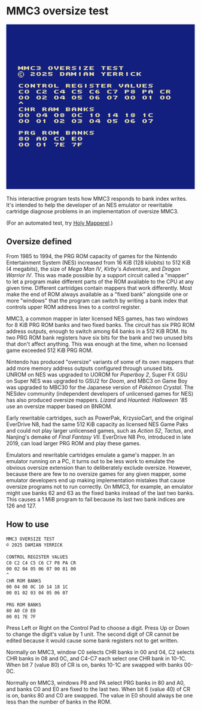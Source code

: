 MMC3 oversize test
==================

![MMC3 oversize test starting state](docs/mmc3o_1M_CR32-0.png)

This interactive program tests how MMC3 responds to bank index
writes.  It's intended to help the developer of an NES emulator
or rewritable cartridge diagnose problems in an implementation
of oversize MMC3.

(For an automated test, try [Holy Mapperel].)

Oversize defined
----------------

From 1985 to 1994, the PRG ROM capacity of games for the
Nintendo Entertainment System (NES) increased from 16 KiB
(128 kilobits) to 512 KiB (4 megabits), the size of *Mega Man IV*,
*Kirby's Adventure*, and *Dragon Warrior IV*.  This was made possible
by a support circuit called a "mapper" to let a program make
different parts of the ROM available to the CPU at any given time.
Different cartridges contain mappers that work differently.  Most
make the end of ROM always available as a "fixed bank" alongside
one or more "windows" that the program can switch by writing a bank
index that controls upper ROM address lines to a control register.

MMC3, a common mapper in later licensed NES games, has two windows
for 8 KiB PRG ROM banks and two fixed banks.  The circuit has six
PRG ROM address outputs, enough to switch among 64 banks in a
512 KiB ROM.  Its two PRG ROM bank registers have six bits for the
bank and two unused bits that don't affect anything.  This was
enough at the time, when no licensed game exceeded 512 KiB PRG ROM.

Nintendo has produced "oversize" variants of some of its own mappers
that add more memory address outputs configured through unused bits.
UNROM on NES was upgraded to UOROM for *Paperboy 2*, Super FX GSU on
Super NES was upgraded to GSU2 for *Doom*, and MBC3 on Game Boy was
upgraded to MBC30 for the Japanese version of *Pokémon Crystal*.
The NESdev community (independent developers of unlicensed games
for NES) has also produced oversize mappers.  *Lizard* and
*Haunted: Halloween '85* use an oversize mapper based on BNROM.

Early rewritable cartridges, such as PowerPak, KrzysioCart, and the
original EverDrive N8, had the same 512 KiB capacity as licensed
NES Game Paks and could not play larger unlicensed games, such as
*Action 52*, *Tactus*, and Nanjing's demake of *Final Fantasy VII*.
EverDrive N8 Pro, introduced in late 2019, can load larger PRG ROM
and play these games.

Emulators and rewritable cartridges emulate a game's mapper.  In an
emulator running on a PC, it turns out to be less work to emulate the
obvious oversize extension than to deliberately exclude oversize.
However, because there are few to no oversize games for any given
mapper, some emulator developers end up making implementation
mistakes that cause oversize programs not to run correctly.
On MMC3, for example, an emulator might use banks 62 and 63 as the
fixed banks instead of the last two banks.  This causes a 1 MiB
program to fail because its last two bank indices are 126 and 127.

How to use
----------

    MMC3 OVERSIZE TEST
    © 2025 DAMIAN YERRICK
    
    CONTROL REGISTER VALUES
    C0 C2 C4 C5 C6 C7 P8 PA CR
    00 02 04 05 06 07 00 01 00
    ^
    CHR ROM BANKS
    00 04 08 0C 10 14 18 1C
    00 01 02 03 04 05 06 07
    
    PRG ROM BANKS
    80 A0 C0 E0
    00 01 7E 7F

Press Left or Right on the Control Pad to choose a digit.  Press Up
or Down to change the digit's value by 1 unit.  The second digit of
CR cannot be edited because it would cause some bank registers not
to get written.

Normally on MMC3, window C0 selects CHR banks in 00 and 04, C2
selects CHR banks in 08 and 0C, and C4-C7 each select one CHR bank in
10-1C.  When bit 7 (value 80) of CR is on, banks 10-1C are swapped
with banks 00-0C.

Normally on MMC3, windows P8 and PA select PRG banks in 80 and A0,
and banks C0 and E0 are fixed to the last two.  When bit 6 (value 40)
of CR is on, banks 80 and C0 are swapped.  The value in E0 should
always be one less than the number of banks in the ROM.

[Holy Mapperel]: https://github.com/pinobatch/holy-mapperel